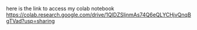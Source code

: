here is the link to access my colab notebook 
https://colab.research.google.com/drive/1QlDZSljnmAs74Q6eQLYCHjvQnqBgTVad?usp=sharing
